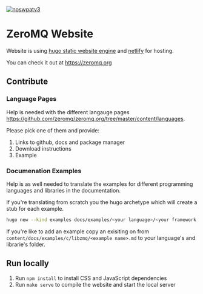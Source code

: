 [![noswpatv3](http://zoobab.wdfiles.com/local--files/start/noupcv3.jpg)](https://ffii.org/donate-now-to-save-europe-from-software-patents-says-ffii/)
# ZeroMQ Website

Website is using [hugo static website engine](https://gohugo.io/) and [netlify](https://www.netlify.com/) for hosting.

You can check it out at https://zeromq.org

## Contribute

### Language Pages

Help is needed with the different langauge pages https://github.com/zeromq/zeromq.org/tree/master/content/languages.

Please pick one of them and provide:

1. Links to github, docs and package manager
2. Download instructions
3. Example

### Documenation Examples

Help is as well needed to translate the examples for different programming
languages and libraries in the documentation.

If you're translating from scratch you the hugo archetype which will create
a stub for each example.

```sh
hugo new --kind examples docs/examples/<your language>/<your framework name>
```

If you're like to add an example copy an exisiting on from
`content/docs/examples/c/libzmq/<example name>.md` to your language's and
librarie's folder.

## Run locally

1. Run `npm install` to install CSS and JavaScript dependencies
2. Run `make serve` to compile the website and start the local server
